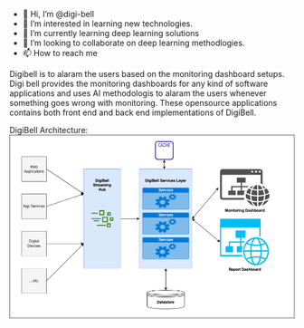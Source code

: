 - 👋 Hi, I’m @digi-bell
- 👀 I’m interested in learning new technologies.
- 🌱 I’m currently learning deep learning solutions
- 💞️ I’m looking to collaborate on deep learning methodlogies.
- 📫 How to reach me 

Digibell is to alaram the users based on the monitoring dashboard setups. Digi bell provides the monitoring dashboards for any kind of software applications and uses AI methodologis to alaram the users whenever something goes wrong with monitoring. These opensource applications contains both front end and back end implementations of DigiBell. 

DigiBell Architecture:
![Screenshot](/docs/DigiBell%20-%20Architecture.png)

<!---
digi-bell/digi-bell is a ✨ special ✨ repository because its `README.md` (this file) appears on your GitHub profile.
You can click the Preview link to take a look at your changes.
--->
